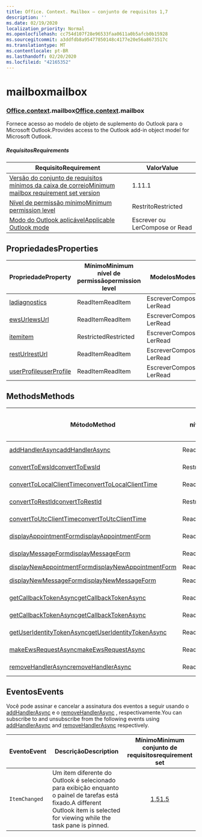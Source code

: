 ```yaml
---
title: Office. Context. Mailbox – conjunto de requisitos 1,7
description: ''
ms.date: 02/19/2020
localization_priority: Normal
ms.openlocfilehash: cc754d107f28e96533faa0611a0b5afcb0b15928
ms.sourcegitcommit: a3ddfdb8a95477850148c4177e20e56a8673517c
ms.translationtype: MT
ms.contentlocale: pt-BR
ms.lasthandoff: 02/20/2020
ms.locfileid: "42165352"
---
```

# <a name="mailbox"></a><span data-ttu-id="d95f3-102">mailbox</span><span class="sxs-lookup"><span data-stu-id="d95f3-102">mailbox</span></span>

### <a name="officecontextmailbox"></a><span data-ttu-id="d95f3-103">[Office](office.md)[.context](office.context.md).mailbox</span><span class="sxs-lookup"><span data-stu-id="d95f3-103">[Office](office.md)[.context](office.context.md).mailbox</span></span>

<span data-ttu-id="d95f3-104">Fornece acesso ao modelo de objeto de suplemento do Outlook para o Microsoft Outlook.</span><span class="sxs-lookup"><span data-stu-id="d95f3-104">Provides access to the Outlook add-in object model for Microsoft Outlook.</span></span>

##### <a name="requirements"></a><span data-ttu-id="d95f3-105">Requisitos</span><span class="sxs-lookup"><span data-stu-id="d95f3-105">Requirements</span></span>

|<span data-ttu-id="d95f3-106">Requisito</span><span class="sxs-lookup"><span data-stu-id="d95f3-106">Requirement</span></span>| <span data-ttu-id="d95f3-107">Valor</span><span class="sxs-lookup"><span data-stu-id="d95f3-107">Value</span></span>|
|---|---|
|[<span data-ttu-id="d95f3-108">Versão do conjunto de requisitos mínimos da caixa de correio</span><span class="sxs-lookup"><span data-stu-id="d95f3-108">Minimum mailbox requirement set version</span></span>](../../requirement-sets/outlook-api-requirement-sets.md)| <span data-ttu-id="d95f3-109">1.1</span><span class="sxs-lookup"><span data-stu-id="d95f3-109">1.1</span></span>|
|[<span data-ttu-id="d95f3-110">Nível de permissão mínimo</span><span class="sxs-lookup"><span data-stu-id="d95f3-110">Minimum permission level</span></span>](../../../outlook/understanding-outlook-add-in-permissions.md)| <span data-ttu-id="d95f3-111">Restrito</span><span class="sxs-lookup"><span data-stu-id="d95f3-111">Restricted</span></span>|
|[<span data-ttu-id="d95f3-112">Modo do Outlook aplicável</span><span class="sxs-lookup"><span data-stu-id="d95f3-112">Applicable Outlook mode</span></span>](../../../outlook/outlook-add-ins-overview.md#extension-points)| <span data-ttu-id="d95f3-113">Escrever ou Ler</span><span class="sxs-lookup"><span data-stu-id="d95f3-113">Compose or Read</span></span>|

## <a name="properties"></a><span data-ttu-id="d95f3-114">Propriedades</span><span class="sxs-lookup"><span data-stu-id="d95f3-114">Properties</span></span>

| <span data-ttu-id="d95f3-115">Propriedade</span><span class="sxs-lookup"><span data-stu-id="d95f3-115">Property</span></span> | <span data-ttu-id="d95f3-116">Mínimo</span><span class="sxs-lookup"><span data-stu-id="d95f3-116">Minimum</span></span><br><span data-ttu-id="d95f3-117">nível de permissão</span><span class="sxs-lookup"><span data-stu-id="d95f3-117">permission level</span></span> | <span data-ttu-id="d95f3-118">Modelos</span><span class="sxs-lookup"><span data-stu-id="d95f3-118">Modes</span></span> | <span data-ttu-id="d95f3-119">Tipo de retorno</span><span class="sxs-lookup"><span data-stu-id="d95f3-119">Return type</span></span> | <span data-ttu-id="d95f3-120">Mínimo</span><span class="sxs-lookup"><span data-stu-id="d95f3-120">Minimum</span></span><br><span data-ttu-id="d95f3-121">conjunto de requisitos</span><span class="sxs-lookup"><span data-stu-id="d95f3-121">requirement set</span></span> |
|---|---|---|---|:---:|
| [<span data-ttu-id="d95f3-122">la</span><span class="sxs-lookup"><span data-stu-id="d95f3-122">diagnostics</span></span>](/javascript/api/outlook/office.mailbox?view=outlook-js-1.7#diagnostics) | <span data-ttu-id="d95f3-123">ReadItem</span><span class="sxs-lookup"><span data-stu-id="d95f3-123">ReadItem</span></span> | <span data-ttu-id="d95f3-124">Escrever</span><span class="sxs-lookup"><span data-stu-id="d95f3-124">Compose</span></span><br><span data-ttu-id="d95f3-125">Ler</span><span class="sxs-lookup"><span data-stu-id="d95f3-125">Read</span></span> | [<span data-ttu-id="d95f3-126">La</span><span class="sxs-lookup"><span data-stu-id="d95f3-126">Diagnostics</span></span>](/javascript/api/outlook/office.diagnostics?view=outlook-js-1.7) | [<span data-ttu-id="d95f3-127">1.1</span><span class="sxs-lookup"><span data-stu-id="d95f3-127">1.1</span></span>](../requirement-set-1.1/outlook-requirement-set-1.1.md) |
| [<span data-ttu-id="d95f3-128">ewsUrl</span><span class="sxs-lookup"><span data-stu-id="d95f3-128">ewsUrl</span></span>](/javascript/api/outlook/office.mailbox?view=outlook-js-1.7#ewsurl) | <span data-ttu-id="d95f3-129">ReadItem</span><span class="sxs-lookup"><span data-stu-id="d95f3-129">ReadItem</span></span> | <span data-ttu-id="d95f3-130">Escrever</span><span class="sxs-lookup"><span data-stu-id="d95f3-130">Compose</span></span><br><span data-ttu-id="d95f3-131">Ler</span><span class="sxs-lookup"><span data-stu-id="d95f3-131">Read</span></span> | <span data-ttu-id="d95f3-132">String</span><span class="sxs-lookup"><span data-stu-id="d95f3-132">String</span></span> | [<span data-ttu-id="d95f3-133">1.1</span><span class="sxs-lookup"><span data-stu-id="d95f3-133">1.1</span></span>](../requirement-set-1.1/outlook-requirement-set-1.1.md) |
| [<span data-ttu-id="d95f3-134">item</span><span class="sxs-lookup"><span data-stu-id="d95f3-134">item</span></span>](office.context.mailbox.item.md) | <span data-ttu-id="d95f3-135">Restricted</span><span class="sxs-lookup"><span data-stu-id="d95f3-135">Restricted</span></span> | <span data-ttu-id="d95f3-136">Escrever</span><span class="sxs-lookup"><span data-stu-id="d95f3-136">Compose</span></span><br><span data-ttu-id="d95f3-137">Ler</span><span class="sxs-lookup"><span data-stu-id="d95f3-137">Read</span></span> | [<span data-ttu-id="d95f3-138">Item</span><span class="sxs-lookup"><span data-stu-id="d95f3-138">Item</span></span>](/javascript/api/outlook/office.item?view=outlook-js-1.7) | [<span data-ttu-id="d95f3-139">1.1</span><span class="sxs-lookup"><span data-stu-id="d95f3-139">1.1</span></span>](../requirement-set-1.1/outlook-requirement-set-1.1.md) |
| [<span data-ttu-id="d95f3-140">restUrl</span><span class="sxs-lookup"><span data-stu-id="d95f3-140">restUrl</span></span>](/javascript/api/outlook/office.mailbox?view=outlook-js-1.7#resturl) | <span data-ttu-id="d95f3-141">ReadItem</span><span class="sxs-lookup"><span data-stu-id="d95f3-141">ReadItem</span></span> | <span data-ttu-id="d95f3-142">Escrever</span><span class="sxs-lookup"><span data-stu-id="d95f3-142">Compose</span></span><br><span data-ttu-id="d95f3-143">Ler</span><span class="sxs-lookup"><span data-stu-id="d95f3-143">Read</span></span> | <span data-ttu-id="d95f3-144">String</span><span class="sxs-lookup"><span data-stu-id="d95f3-144">String</span></span> | [<span data-ttu-id="d95f3-145">1,5</span><span class="sxs-lookup"><span data-stu-id="d95f3-145">1.5</span></span>](../requirement-set-1.5/outlook-requirement-set-1.5.md) |
| [<span data-ttu-id="d95f3-146">userProfile</span><span class="sxs-lookup"><span data-stu-id="d95f3-146">userProfile</span></span>](/javascript/api/outlook/office.mailbox?view=outlook-js-1.7#userprofile) | <span data-ttu-id="d95f3-147">ReadItem</span><span class="sxs-lookup"><span data-stu-id="d95f3-147">ReadItem</span></span> | <span data-ttu-id="d95f3-148">Escrever</span><span class="sxs-lookup"><span data-stu-id="d95f3-148">Compose</span></span><br><span data-ttu-id="d95f3-149">Ler</span><span class="sxs-lookup"><span data-stu-id="d95f3-149">Read</span></span> | [<span data-ttu-id="d95f3-150">UserProfile</span><span class="sxs-lookup"><span data-stu-id="d95f3-150">UserProfile</span></span>](/javascript/api/outlook/office.userprofile?view=outlook-js-1.7) | [<span data-ttu-id="d95f3-151">1.1</span><span class="sxs-lookup"><span data-stu-id="d95f3-151">1.1</span></span>](../requirement-set-1.1/outlook-requirement-set-1.1.md) |

## <a name="methods"></a><span data-ttu-id="d95f3-152">Methods</span><span class="sxs-lookup"><span data-stu-id="d95f3-152">Methods</span></span>

| <span data-ttu-id="d95f3-153">Método</span><span class="sxs-lookup"><span data-stu-id="d95f3-153">Method</span></span> | <span data-ttu-id="d95f3-154">Mínimo</span><span class="sxs-lookup"><span data-stu-id="d95f3-154">Minimum</span></span><br><span data-ttu-id="d95f3-155">nível de permissão</span><span class="sxs-lookup"><span data-stu-id="d95f3-155">permission level</span></span> | <span data-ttu-id="d95f3-156">Modelos</span><span class="sxs-lookup"><span data-stu-id="d95f3-156">Modes</span></span> | <span data-ttu-id="d95f3-157">Mínimo</span><span class="sxs-lookup"><span data-stu-id="d95f3-157">Minimum</span></span><br><span data-ttu-id="d95f3-158">conjunto de requisitos</span><span class="sxs-lookup"><span data-stu-id="d95f3-158">requirement set</span></span> |
|---|---|---|:---:|
| [<span data-ttu-id="d95f3-159">addHandlerAsync</span><span class="sxs-lookup"><span data-stu-id="d95f3-159">addHandlerAsync</span></span>](/javascript/api/outlook/office.mailbox?view=outlook-js-1.7#addhandlerasync-eventtype--handler--options--callback-) | <span data-ttu-id="d95f3-160">ReadItem</span><span class="sxs-lookup"><span data-stu-id="d95f3-160">ReadItem</span></span> | <span data-ttu-id="d95f3-161">Escrever</span><span class="sxs-lookup"><span data-stu-id="d95f3-161">Compose</span></span><br><span data-ttu-id="d95f3-162">Ler</span><span class="sxs-lookup"><span data-stu-id="d95f3-162">Read</span></span> | [<span data-ttu-id="d95f3-163">1,5</span><span class="sxs-lookup"><span data-stu-id="d95f3-163">1.5</span></span>](../requirement-set-1.5/outlook-requirement-set-1.5.md) |
| [<span data-ttu-id="d95f3-164">convertToEwsId</span><span class="sxs-lookup"><span data-stu-id="d95f3-164">convertToEwsId</span></span>](/javascript/api/outlook/office.mailbox?view=outlook-js-1.7#converttoewsid-itemid--restversion-) | <span data-ttu-id="d95f3-165">Restricted</span><span class="sxs-lookup"><span data-stu-id="d95f3-165">Restricted</span></span> | <span data-ttu-id="d95f3-166">Escrever</span><span class="sxs-lookup"><span data-stu-id="d95f3-166">Compose</span></span><br><span data-ttu-id="d95f3-167">Ler</span><span class="sxs-lookup"><span data-stu-id="d95f3-167">Read</span></span> | [<span data-ttu-id="d95f3-168">1.3</span><span class="sxs-lookup"><span data-stu-id="d95f3-168">1.3</span></span>](../requirement-set-1.3/outlook-requirement-set-1.3.md) |
| [<span data-ttu-id="d95f3-169">convertToLocalClientTime</span><span class="sxs-lookup"><span data-stu-id="d95f3-169">convertToLocalClientTime</span></span>](/javascript/api/outlook/office.mailbox?view=outlook-js-1.7#converttolocalclienttime-timevalue-) | <span data-ttu-id="d95f3-170">ReadItem</span><span class="sxs-lookup"><span data-stu-id="d95f3-170">ReadItem</span></span> | <span data-ttu-id="d95f3-171">Escrever</span><span class="sxs-lookup"><span data-stu-id="d95f3-171">Compose</span></span><br><span data-ttu-id="d95f3-172">Ler</span><span class="sxs-lookup"><span data-stu-id="d95f3-172">Read</span></span> | [<span data-ttu-id="d95f3-173">1.1</span><span class="sxs-lookup"><span data-stu-id="d95f3-173">1.1</span></span>](../requirement-set-1.1/outlook-requirement-set-1.1.md) |
| [<span data-ttu-id="d95f3-174">convertToRestId</span><span class="sxs-lookup"><span data-stu-id="d95f3-174">convertToRestId</span></span>](/javascript/api/outlook/office.mailbox?view=outlook-js-1.7#converttorestid-itemid--restversion-) | <span data-ttu-id="d95f3-175">Restricted</span><span class="sxs-lookup"><span data-stu-id="d95f3-175">Restricted</span></span> | <span data-ttu-id="d95f3-176">Escrever</span><span class="sxs-lookup"><span data-stu-id="d95f3-176">Compose</span></span><br><span data-ttu-id="d95f3-177">Ler</span><span class="sxs-lookup"><span data-stu-id="d95f3-177">Read</span></span> | [<span data-ttu-id="d95f3-178">1.3</span><span class="sxs-lookup"><span data-stu-id="d95f3-178">1.3</span></span>](../requirement-set-1.3/outlook-requirement-set-1.3.md) |
| [<span data-ttu-id="d95f3-179">convertToUtcClientTime</span><span class="sxs-lookup"><span data-stu-id="d95f3-179">convertToUtcClientTime</span></span>](/javascript/api/outlook/office.mailbox?view=outlook-js-1.7#converttoutcclienttime-input-) | <span data-ttu-id="d95f3-180">ReadItem</span><span class="sxs-lookup"><span data-stu-id="d95f3-180">ReadItem</span></span> | <span data-ttu-id="d95f3-181">Escrever</span><span class="sxs-lookup"><span data-stu-id="d95f3-181">Compose</span></span><br><span data-ttu-id="d95f3-182">Ler</span><span class="sxs-lookup"><span data-stu-id="d95f3-182">Read</span></span> | [<span data-ttu-id="d95f3-183">1.1</span><span class="sxs-lookup"><span data-stu-id="d95f3-183">1.1</span></span>](../requirement-set-1.1/outlook-requirement-set-1.1.md) |
| [<span data-ttu-id="d95f3-184">displayAppointmentForm</span><span class="sxs-lookup"><span data-stu-id="d95f3-184">displayAppointmentForm</span></span>](/javascript/api/outlook/office.mailbox?view=outlook-js-1.7#displayappointmentform-itemid-) | <span data-ttu-id="d95f3-185">ReadItem</span><span class="sxs-lookup"><span data-stu-id="d95f3-185">ReadItem</span></span> | <span data-ttu-id="d95f3-186">Escrever</span><span class="sxs-lookup"><span data-stu-id="d95f3-186">Compose</span></span><br><span data-ttu-id="d95f3-187">Ler</span><span class="sxs-lookup"><span data-stu-id="d95f3-187">Read</span></span> | [<span data-ttu-id="d95f3-188">1.1</span><span class="sxs-lookup"><span data-stu-id="d95f3-188">1.1</span></span>](../requirement-set-1.1/outlook-requirement-set-1.1.md) |
| [<span data-ttu-id="d95f3-189">displayMessageForm</span><span class="sxs-lookup"><span data-stu-id="d95f3-189">displayMessageForm</span></span>](/javascript/api/outlook/office.mailbox?view=outlook-js-1.7#displaymessageform-itemid-) | <span data-ttu-id="d95f3-190">ReadItem</span><span class="sxs-lookup"><span data-stu-id="d95f3-190">ReadItem</span></span> | <span data-ttu-id="d95f3-191">Escrever</span><span class="sxs-lookup"><span data-stu-id="d95f3-191">Compose</span></span><br><span data-ttu-id="d95f3-192">Ler</span><span class="sxs-lookup"><span data-stu-id="d95f3-192">Read</span></span> | [<span data-ttu-id="d95f3-193">1.1</span><span class="sxs-lookup"><span data-stu-id="d95f3-193">1.1</span></span>](../requirement-set-1.1/outlook-requirement-set-1.1.md) |
| [<span data-ttu-id="d95f3-194">displayNewAppointmentForm</span><span class="sxs-lookup"><span data-stu-id="d95f3-194">displayNewAppointmentForm</span></span>](/javascript/api/outlook/office.mailbox?view=outlook-js-1.7#displaynewappointmentform-parameters-) | <span data-ttu-id="d95f3-195">ReadItem</span><span class="sxs-lookup"><span data-stu-id="d95f3-195">ReadItem</span></span> | <span data-ttu-id="d95f3-196">Ler</span><span class="sxs-lookup"><span data-stu-id="d95f3-196">Read</span></span> | [<span data-ttu-id="d95f3-197">1.1</span><span class="sxs-lookup"><span data-stu-id="d95f3-197">1.1</span></span>](../requirement-set-1.1/outlook-requirement-set-1.1.md) |
| [<span data-ttu-id="d95f3-198">displayNewMessageForm</span><span class="sxs-lookup"><span data-stu-id="d95f3-198">displayNewMessageForm</span></span>](/javascript/api/outlook/office.mailbox?view=outlook-js-1.7#displaynewmessageform-parameters-) | <span data-ttu-id="d95f3-199">ReadItem</span><span class="sxs-lookup"><span data-stu-id="d95f3-199">ReadItem</span></span> | <span data-ttu-id="d95f3-200">Escrever</span><span class="sxs-lookup"><span data-stu-id="d95f3-200">Compose</span></span><br><span data-ttu-id="d95f3-201">Ler</span><span class="sxs-lookup"><span data-stu-id="d95f3-201">Read</span></span> | [<span data-ttu-id="d95f3-202">1,6</span><span class="sxs-lookup"><span data-stu-id="d95f3-202">1.6</span></span>](../requirement-set-1.6/outlook-requirement-set-1.6.md) |
| [<span data-ttu-id="d95f3-203">getCallbackTokenAsync</span><span class="sxs-lookup"><span data-stu-id="d95f3-203">getCallbackTokenAsync</span></span>](/javascript/api/outlook/office.mailbox?view=outlook-js-1.7#getcallbacktokenasync-options--callback-) | <span data-ttu-id="d95f3-204">ReadItem</span><span class="sxs-lookup"><span data-stu-id="d95f3-204">ReadItem</span></span> | <span data-ttu-id="d95f3-205">Escrever</span><span class="sxs-lookup"><span data-stu-id="d95f3-205">Compose</span></span><br><span data-ttu-id="d95f3-206">Ler</span><span class="sxs-lookup"><span data-stu-id="d95f3-206">Read</span></span> | [<span data-ttu-id="d95f3-207">1,5</span><span class="sxs-lookup"><span data-stu-id="d95f3-207">1.5</span></span>](../requirement-set-1.5/outlook-requirement-set-1.5.md) |
| [<span data-ttu-id="d95f3-208">getCallbackTokenAsync</span><span class="sxs-lookup"><span data-stu-id="d95f3-208">getCallbackTokenAsync</span></span>](/javascript/api/outlook/office.mailbox?view=outlook-js-1.7#getcallbacktokenasync-callback--usercontext-) | <span data-ttu-id="d95f3-209">ReadItem</span><span class="sxs-lookup"><span data-stu-id="d95f3-209">ReadItem</span></span> | <span data-ttu-id="d95f3-210">Escrever</span><span class="sxs-lookup"><span data-stu-id="d95f3-210">Compose</span></span><br><span data-ttu-id="d95f3-211">Ler</span><span class="sxs-lookup"><span data-stu-id="d95f3-211">Read</span></span> | [<span data-ttu-id="d95f3-212">1.3</span><span class="sxs-lookup"><span data-stu-id="d95f3-212">1.3</span></span>](../requirement-set-1.3/outlook-requirement-set-1.3.md)<br>[<span data-ttu-id="d95f3-213">1.1</span><span class="sxs-lookup"><span data-stu-id="d95f3-213">1.1</span></span>](../requirement-set-1.1/outlook-requirement-set-1.1.md) |
| [<span data-ttu-id="d95f3-214">getUserIdentityTokenAsync</span><span class="sxs-lookup"><span data-stu-id="d95f3-214">getUserIdentityTokenAsync</span></span>](/javascript/api/outlook/office.mailbox?view=outlook-js-1.7#getuseridentitytokenasync-callback--usercontext-) | <span data-ttu-id="d95f3-215">ReadItem</span><span class="sxs-lookup"><span data-stu-id="d95f3-215">ReadItem</span></span> | <span data-ttu-id="d95f3-216">Escrever</span><span class="sxs-lookup"><span data-stu-id="d95f3-216">Compose</span></span><br><span data-ttu-id="d95f3-217">Ler</span><span class="sxs-lookup"><span data-stu-id="d95f3-217">Read</span></span> | [<span data-ttu-id="d95f3-218">1.1</span><span class="sxs-lookup"><span data-stu-id="d95f3-218">1.1</span></span>](../requirement-set-1.1/outlook-requirement-set-1.1.md) |
| [<span data-ttu-id="d95f3-219">makeEwsRequestAsync</span><span class="sxs-lookup"><span data-stu-id="d95f3-219">makeEwsRequestAsync</span></span>](/javascript/api/outlook/office.mailbox?view=outlook-js-1.7#makeewsrequestasync-data--callback--usercontext-) | <span data-ttu-id="d95f3-220">ReadWriteMailbox</span><span class="sxs-lookup"><span data-stu-id="d95f3-220">ReadWriteMailbox</span></span> | <span data-ttu-id="d95f3-221">Escrever</span><span class="sxs-lookup"><span data-stu-id="d95f3-221">Compose</span></span><br><span data-ttu-id="d95f3-222">Ler</span><span class="sxs-lookup"><span data-stu-id="d95f3-222">Read</span></span> | [<span data-ttu-id="d95f3-223">1.1</span><span class="sxs-lookup"><span data-stu-id="d95f3-223">1.1</span></span>](../requirement-set-1.1/outlook-requirement-set-1.1.md) |
| [<span data-ttu-id="d95f3-224">removeHandlerAsync</span><span class="sxs-lookup"><span data-stu-id="d95f3-224">removeHandlerAsync</span></span>](/javascript/api/outlook/office.mailbox?view=outlook-js-1.7#removehandlerasync-eventtype--options--callback-) | <span data-ttu-id="d95f3-225">ReadItem</span><span class="sxs-lookup"><span data-stu-id="d95f3-225">ReadItem</span></span> | <span data-ttu-id="d95f3-226">Escrever</span><span class="sxs-lookup"><span data-stu-id="d95f3-226">Compose</span></span><br><span data-ttu-id="d95f3-227">Ler</span><span class="sxs-lookup"><span data-stu-id="d95f3-227">Read</span></span> | [<span data-ttu-id="d95f3-228">1,5</span><span class="sxs-lookup"><span data-stu-id="d95f3-228">1.5</span></span>](../requirement-set-1.5/outlook-requirement-set-1.5.md) |

## <a name="events"></a><span data-ttu-id="d95f3-229">Eventos</span><span class="sxs-lookup"><span data-stu-id="d95f3-229">Events</span></span>

<span data-ttu-id="d95f3-230">Você pode assinar e cancelar a assinatura dos eventos a seguir usando o [addHandlerAsync](/javascript/api/outlook/office.mailbox?view=outlook-js-1.7#addhandlerasync-eventtype--handler--options--callback-) e o [removeHandlerAsync](/javascript/api/outlook/office.mailbox?view=outlook-js-1.7#removehandlerasync-eventtype--options--callback-) , respectivamente.</span><span class="sxs-lookup"><span data-stu-id="d95f3-230">You can subscribe to and unsubscribe from the following events using [addHandlerAsync](/javascript/api/outlook/office.mailbox?view=outlook-js-1.7#addhandlerasync-eventtype--handler--options--callback-) and [removeHandlerAsync](/javascript/api/outlook/office.mailbox?view=outlook-js-1.7#removehandlerasync-eventtype--options--callback-) respectively.</span></span>

| <span data-ttu-id="d95f3-231">Evento</span><span class="sxs-lookup"><span data-stu-id="d95f3-231">Event</span></span> | <span data-ttu-id="d95f3-232">Descrição</span><span class="sxs-lookup"><span data-stu-id="d95f3-232">Description</span></span> | <span data-ttu-id="d95f3-233">Mínimo</span><span class="sxs-lookup"><span data-stu-id="d95f3-233">Minimum</span></span><br><span data-ttu-id="d95f3-234">conjunto de requisitos</span><span class="sxs-lookup"><span data-stu-id="d95f3-234">requirement set</span></span> |
|---|---|:---:|
|`ItemChanged`| <span data-ttu-id="d95f3-235">Um item diferente do Outlook é selecionado para exibição enquanto o painel de tarefas está fixado.</span><span class="sxs-lookup"><span data-stu-id="d95f3-235">A different Outlook item is selected for viewing while the task pane is pinned.</span></span> | [<span data-ttu-id="d95f3-236">1,5</span><span class="sxs-lookup"><span data-stu-id="d95f3-236">1.5</span></span>](../requirement-set-1.5/outlook-requirement-set-1.5.md) |
